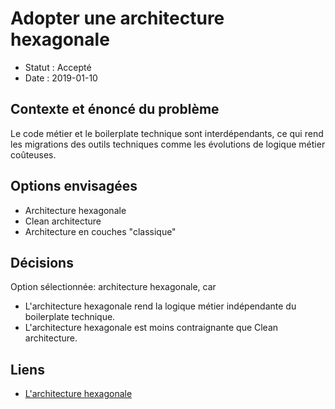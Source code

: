 # Adopter une architecture hexagonale

* Statut : Accepté
* Date : 2019-01-10

## Contexte et énoncé du problème

Le code métier et le boilerplate technique sont interdépendants, ce qui rend les migrations des outils techniques comme les évolutions de logique métier coûteuses.

## Options envisagées

* Architecture hexagonale
* Clean architecture
* Architecture en couches "classique"

## Décisions

Option sélectionnée: architecture hexagonale, car

* L'architecture hexagonale rend la logique métier indépendante du boilerplate technique.
* L'architecture hexagonale est moins contraignante que Clean architecture.

## Liens

* [L'architecture hexagonale](https://blog.xebia.fr/2016/03/16/perennisez-votre-metier-avec-larchitecture-hexagonale/)

